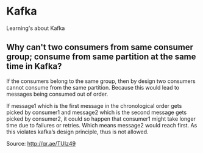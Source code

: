 # Kafka

Learning's about Kafka

## Why can't two consumers from same consumer group; consume from same partition at the same time in Kafka?

If the consumers belong to the same group, then by design two consumers cannot consume from the same partition. Because this would lead to messages being consumed out of order.

If message1 which is the first message in the chronological order gets picked by consumer1 and message2 which is the second message gets picked by consumer2, it could so happen that consumer1 might take longer time due to failures or retries. Which means message2 would reach first. As this violates kafka’s design principle, thus is not allowed.

Source: http://qr.ae/TUIz49
